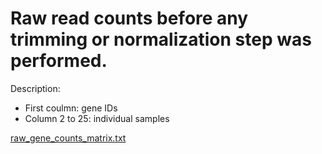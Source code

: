 # Raw read counts before any trimming or normalization step was performed. 
Description:

- First coulmn: gene IDs
- Column 2 to 25: individual samples

[raw_gene_counts_matrix.txt](https://github.com/aglaszuk/Polygenic_Adaptation_Heliosperma/blob/main/02_DifferentialExpression/data/raw_gene_counts_matrix.txt)

